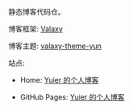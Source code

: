 静态博客代码仓。

博客框架: [Valaxy](https://valaxy.site/)

博客主题: [valaxy-theme-yun](https://github.com/YunYouJun/valaxy/tree/main/packages/valaxy-theme-yun)

站点: 

- Home: [Yuier 的个人博客](https://yuier.com)

- GitHub Pages: [Yuier 的个人博客](https://liyuier.github.io/)